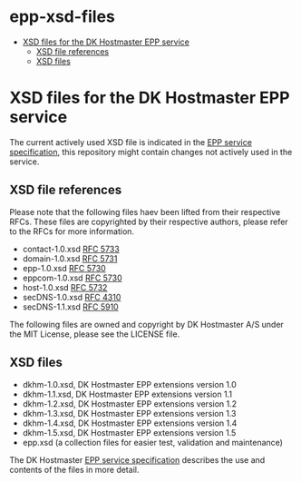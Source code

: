 # epp-xsd-files

<!-- MarkdownTOC -->

- [XSD files for the DK Hostmaster EPP service](#xsd-files-for-the-dk-hostmaster-epp-service)
    - [XSD file references](#xsd-file-references)
    - [XSD files](#xsd-files)

<!-- /MarkdownTOC -->

<a name="xsd-files-for-the-dk-hostmaster-epp-service"></a>
# XSD files for the DK Hostmaster EPP service

The current actively used XSD file is indicated in the [EPP service specification](https://github.com/DK-Hostmaster/epp-service-specification), this repository might contain changes not actively used in the service.

<a name="xsd-file-references"></a>
## XSD file references

Please note that the following files haev been lifted from their respective RFCs. These files are copyrighted 
by their respective authors, please refer to the RFCs for more information.

* contact-1.0.xsd [RFC 5733](http://datatracker.ietf.org/doc/rfc5733/)
* domain-1.0.xsd [RFC 5731](http://datatracker.ietf.org/doc/rfc5731/)
* epp-1.0.xsd [RFC 5730](http://datatracker.ietf.org/doc/rfc5730/)
* eppcom-1.0.xsd [RFC 5730](http://datatracker.ietf.org/doc/rfc5730/)
* host-1.0.xsd [RFC 5732](http://datatracker.ietf.org/doc/rfc5732/)
* secDNS-1.0.xsd [RFC 4310](http://datatracker.ietf.org/doc/rfc4310/)
* secDNS-1.1.xsd [RFC 5910](http://datatracker.ietf.org/doc/rfc5910/)

The following files are owned and copyright by DK Hostmaster A/S under the MIT License, please see the LICENSE file.

<a name="xsd-files"></a>
## XSD files

* dkhm-1.0.xsd, DK Hostmaster EPP extensions version 1.0
* dkhm-1.1.xsd, DK Hostmaster EPP extensions version 1.1
* dkhm-1.2.xsd, DK Hostmaster EPP extensions version 1.2
* dkhm-1.3.xsd, DK Hostmaster EPP extensions version 1.3
* dkhm-1.4.xsd, DK Hostmaster EPP extensions version 1.4
* dkhm-1.5.xsd, DK Hostmaster EPP extensions version 1.5
* epp.xsd (a collection files for easier test, validation and maintenance)

The DK Hostmaster [EPP service specification](https://github.com/DK-Hostmaster/epp-service-specification) describes the use and contents of the files in more detail.
